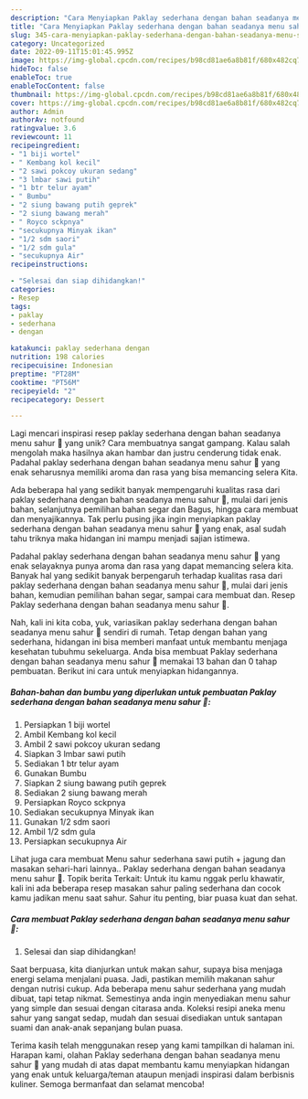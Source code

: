 ```yaml
---
description: "Cara Menyiapkan Paklay sederhana dengan bahan seadanya menu sahur 🤭 yang Lezat Sekali"
title: "Cara Menyiapkan Paklay sederhana dengan bahan seadanya menu sahur 🤭 yang Lezat Sekali"
slug: 345-cara-menyiapkan-paklay-sederhana-dengan-bahan-seadanya-menu-sahur-yang-lezat-sekali
category: Uncategorized
date: 2022-09-11T15:01:45.995Z
image: https://img-global.cpcdn.com/recipes/b98cd81ae6a8b81f/680x482cq70/paklay-sederhana-dengan-bahan-seadanya-menu-sahur-foto-resep-utama.jpg
hideToc: false
enableToc: true
enableTocContent: false
thumbnail: https://img-global.cpcdn.com/recipes/b98cd81ae6a8b81f/680x482cq70/paklay-sederhana-dengan-bahan-seadanya-menu-sahur-foto-resep-utama.jpg
cover: https://img-global.cpcdn.com/recipes/b98cd81ae6a8b81f/680x482cq70/paklay-sederhana-dengan-bahan-seadanya-menu-sahur-foto-resep-utama.jpg
author: Admin
authorAv: notfound
ratingvalue: 3.6
reviewcount: 11
recipeingredient:
- "1 biji wortel"
- " Kembang kol kecil"
- "2 sawi pokcoy ukuran sedang"
- "3 lmbar sawi putih"
- "1 btr telur ayam"
- " Bumbu"
- "2 siung bawang putih geprek"
- "2 siung bawang merah"
- " Royco sckpnya"
- "secukupnya Minyak ikan"
- "1/2 sdm saori"
- "1/2 sdm gula"
- "secukupnya Air"
recipeinstructions:

- "Selesai dan siap dihidangkan!"
categories:
- Resep
tags:
- paklay
- sederhana
- dengan

katakunci: paklay sederhana dengan 
nutrition: 198 calories
recipecuisine: Indonesian
preptime: "PT28M"
cooktime: "PT56M"
recipeyield: "2"
recipecategory: Dessert

---
```





Lagi mencari inspirasi resep paklay sederhana dengan bahan seadanya menu sahur 🤭 yang unik? Cara membuatnya sangat gampang. Kalau salah mengolah maka hasilnya akan hambar dan justru cenderung tidak enak. Padahal paklay sederhana dengan bahan seadanya menu sahur 🤭 yang enak seharusnya memiliki aroma dan rasa yang bisa memancing selera Kita.





Ada beberapa hal yang sedikit banyak mempengaruhi kualitas rasa dari paklay sederhana dengan bahan seadanya menu sahur 🤭, mulai dari jenis bahan, selanjutnya pemilihan bahan segar dan Bagus, hingga cara membuat dan menyajikannya. Tak perlu pusing jika ingin menyiapkan paklay sederhana dengan bahan seadanya menu sahur 🤭 yang enak,      asal sudah tahu triknya maka hidangan ini mampu menjadi sajian istimewa.














Padahal paklay sederhana dengan bahan seadanya menu sahur 🤭 yang enak selayaknya punya aroma dan rasa yang dapat memancing selera kita. Banyak hal yang sedikit banyak berpengaruh terhadap kualitas rasa dari paklay sederhana dengan bahan seadanya menu sahur 🤭, mulai dari jenis bahan, kemudian pemilihan bahan segar, sampai cara membuat dan. Resep Paklay sederhana dengan bahan seadanya menu sahur 🤭.






Nah, kali ini kita coba, yuk, variasikan paklay sederhana dengan bahan seadanya menu sahur 🤭 sendiri di rumah. Tetap dengan bahan yang sederhana, hidangan ini bisa memberi manfaat untuk membantu menjaga kesehatan tubuhmu sekeluarga. Anda bisa membuat Paklay sederhana dengan bahan seadanya menu sahur 🤭 memakai 13 bahan dan 0 tahap pembuatan. Berikut ini cara untuk menyiapkan hidangannya.

<!--inarticleads1-->

##### Bahan-bahan dan bumbu yang diperlukan untuk pembuatan Paklay sederhana dengan bahan seadanya menu sahur 🤭:

1. Persiapkan 1 biji wortel
1. Ambil  Kembang kol kecil
1. Ambil 2 sawi pokcoy ukuran sedang
1. Siapkan 3 lmbar sawi putih
1. Sediakan 1 btr telur ayam
1. Gunakan  Bumbu
1. Siapkan 2 siung bawang putih geprek
1. Sediakan 2 siung bawang merah
1. Persiapkan  Royco sckpnya
1. Sediakan secukupnya Minyak ikan
1. Gunakan 1/2 sdm saori
1. Ambil 1/2 sdm gula
1. Persiapkan secukupnya Air


Lihat juga cara membuat Menu sahur sederhana sawi putih + jagung dan masakan sehari-hari lainnya.. Paklay sederhana dengan bahan seadanya menu sahur 🤭. Topik berita Terkait: Untuk itu kamu nggak perlu khawatir, kali ini ada beberapa resep masakan sahur paling sederhana dan cocok kamu jadikan menu saat sahur. Sahur itu penting, biar puasa kuat dan sehat. 

<!--inarticleads2-->

##### Cara membuat Paklay sederhana dengan bahan seadanya menu sahur 🤭:


1. Selesai dan siap dihidangkan!

Saat berpuasa, kita dianjurkan untuk makan sahur, supaya bisa menjaga energi selama menjalani puasa. Jadi, pastikan memilih makanan sahur dengan nutrisi cukup. Ada beberapa menu sahur sederhana yang mudah dibuat, tapi tetap nikmat. Semestinya anda ingin menyediakan menu sahur yang simple dan sesuai dengan citarasa anda. Koleksi resipi aneka menu sahur yang sangat sedap, mudah dan sesuai disediakan untuk santapan suami dan anak-anak sepanjang bulan puasa. 

Terima kasih telah menggunakan resep yang kami tampilkan di halaman ini. Harapan kami, olahan Paklay sederhana dengan bahan seadanya menu sahur 🤭 yang mudah di atas dapat membantu kamu menyiapkan hidangan yang enak untuk keluarga/teman ataupun menjadi inspirasi dalam berbisnis kuliner. Semoga bermanfaat dan selamat mencoba!

